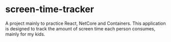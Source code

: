 # screen-time-tracker
A project mainly to practice React, NetCore and Containers. This application is designed to track the amount of screen time each person consumes, mainly for my kids. 
